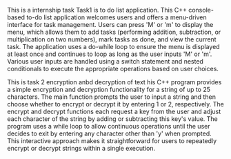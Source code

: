 This is a internship task Task1 is to do list application.
This C++ console-based to-do list application welcomes users and 
offers a menu-driven interface for task management. Users can press 'M' or 'm' to display the menu, which allows them to add tasks (performing addition, subtraction, or multiplication on two numbers), 
mark tasks as done, and view the current task. 
The application uses a do-while loop to ensure the menu is displayed at least once and continues to loop as long as the user inputs 'M' or 'm'. 
Various user inputs are handled using a switch statement and nested conditionals to execute the appropriate operations based on user choices.

This is task 2 encryption anbd decryption of text 
his C++ program provides a simple encryption and decryption functionality for a string of up to 25 characters. 
The main function prompts the user to input a string and then choose whether to encrypt or decrypt it by entering 1 or 2, respectively. 
The encrypt and decrypt functions each request a key from the user and adjust each character of the string by adding or subtracting this key's value. 
The program uses a while loop to allow continuous operations until the user decides to exit by entering any character other than 'y' when prompted. 
This interactive approach makes it straightforward for users to repeatedly encrypt or decrypt strings within a single execution.






